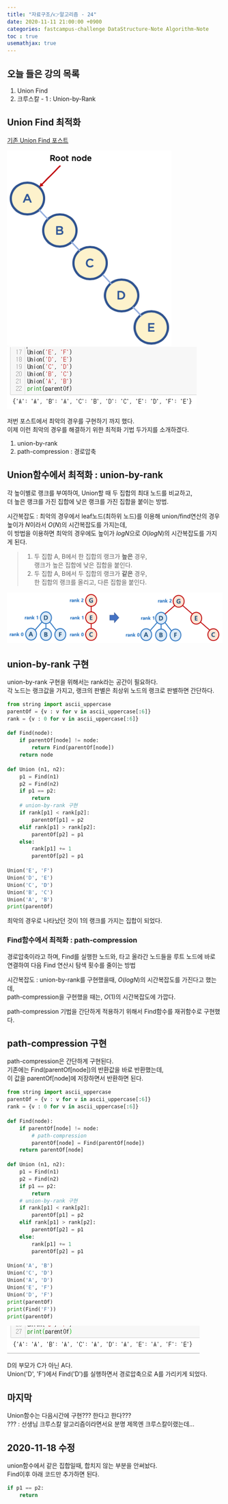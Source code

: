```yaml
---
title: "자료구조/👉알고리즘 - 24"
date: 2020-11-11 21:00:00 +0900
categories: fastcampus-challenge DataStructure-Note Algorithm-Note
toc : true
usemathjax: true
---
```

## 오늘 들은 강의 목록

1. Union Find
2. 크루스칼 - 1 : Union-by-Rank

## Union Find 최적화

[기존 Union Find 포스트](https://windowdong11.github.io/algorithm/union-find/Union-Find/)

![worst](/assets/images/fastchallenge/day24/worst.png)  
![최악](/assets/images/fastchallenge/day24/최악.PNG)

저번 포스트에서 최악의 경우를 구현하기 까지 했다.  
이제 이런 최악의 경우를 해결하기 위한 최적화 기법 두가지를 소개하겠다.  

1. union-by-rank
2. path-compression : 경로압축

## Union함수에서 최적화 : union-by-rank

각 높이별로 랭크를 부여하여, Union할 때 두 집합의 최대 노드를 비교하고,  
더 높은 랭크를 가진 집합에 낮은 랭크를 가진 집합을 붙이는 방법.  

시간복잡도 : 최악의 경우에서 leaf노드(최하위 노드)를 이용해 union/find연산의 경우 높이가 $N$이라서 $O(N)$의 시간복잡도를 가지는데,  
이 방법을 이용하면 최악의 경우에도 높이가 $log N$으로 $O(log N)$의 시간복잡도를 가지게 된다.

> 1. 두 집합 A, B에서 한 집합의 랭크가 **높은** 경우,  
> 랭크가 높은 집합에 낮은 집합을 붙인다.
> 2. 두 집합 A, B에서 두 집합의 랭크가 **같은** 경우,  
> 한 집합의 랭크를 올리고, 다른 집합을 붙인다.

![union](/assets/images/fastchallenge/day24/unionbyrank.png)

## union-by-rank 구현

union-by-rank 구현을 위해서는 rank라는 공간이 필요하다.  
각 노드는 랭크값을 가지고, 랭크의 판별은 최상위 노드의 랭크로 판별하면 간단하다.

```py
from string import ascii_uppercase
parentOf = {v : v for v in ascii_uppercase[:6]}
rank = {v : 0 for v in ascii_uppercase[:6]}

def Find(node):
    if parentOf[node] != node:
        return Find(parentOf[node])
    return node

def Union (n1, n2):
    p1 = Find(n1)
    p2 = Find(n2)
    if p1 == p2:
        return
    # union-by-rank 구현
    if rank[p1] < rank[p2]:
        parentOf[p1] = p2
    elif rank[p1] > rank[p2]:
        parentOf[p2] = p1
    else:
        rank[p1] += 1
        parentOf[p2] = p1

Union('E', 'F')
Union('D', 'E')
Union('C', 'D')
Union('B', 'C')
Union('A', 'B')
print(parentOf)
```

최악의 경우로 나타났던 것이 1의 랭크를 가지는 집합이 되었다.

### Find함수에서 최적화 : path-compression

경로압축이라고 하며, Find를 실행한 노드와, 타고 올라간 노드들을 루트 노드에 바로 연결하여 다음 Find 연산시 탐색 횟수를 줄이는 방법

시간복잡도 : union-by-rank를 구현했을때, $O(log N)$의 시간복잡도를 가진다고 했는데,  
path-compression을 구현했을 때는, $O(1)$의 시간복잡도에 가깝다.

path-compression 기법을 간단하게 적용하기 위해서 Find함수를 재귀함수로 구현했다.

## path-compression 구현

path-compression은 간단하게 구현된다.  
기존에는 Find(parentOf[node])의 반환값을 바로 반환했는데,  
이 값을 parentOf[node]에 저장하면서 반환하면 된다.  

```py
from string import ascii_uppercase
parentOf = {v : v for v in ascii_uppercase[:6]}
rank = {v : 0 for v in ascii_uppercase[:6]}

def Find(node):
    if parentOf[node] != node:
        # path-compression
        parentOf[node] = Find(parentOf[node])
    return parentOf[node]

def Union (n1, n2):
    p1 = Find(n1)
    p2 = Find(n2)
    if p1 == p2:
        return
    # union-by-rank 구현
    if rank[p1] < rank[p2]:
        parentOf[p1] = p2
    elif rank[p1] > rank[p2]:
        parentOf[p2] = p1
    else:
        rank[p1] += 1
        parentOf[p2] = p1

Union('A', 'B')
Union('C', 'D')
Union('A', 'D')
Union('E', 'F')
Union('D', 'F')
print(parentOf)
print(Find('F'))
print(parentOf)
```

![path](/assets/images/fastchallenge/day24/path.PNG)

D의 부모가 C가 아닌 A다.  
Union('D', 'F')에서 Find('D')를 실행하면서 경로압축으로 A를 가리키게 되었다.  

## 마지막

Union함수는 다음시간에 구현??? 한다고 한다???  
??? : 선생님 크루스칼 알고리즘이라면서요 분명 제목엔 크루스칼이랬는데...

## 2020-11-18 수정

union함수에서 같은 집합일때, 합치지 않는 부분을 안써놨다.  
Find이후 아래 코드만 추가하면 된다.  

```py
if p1 == p2:
    return
```
